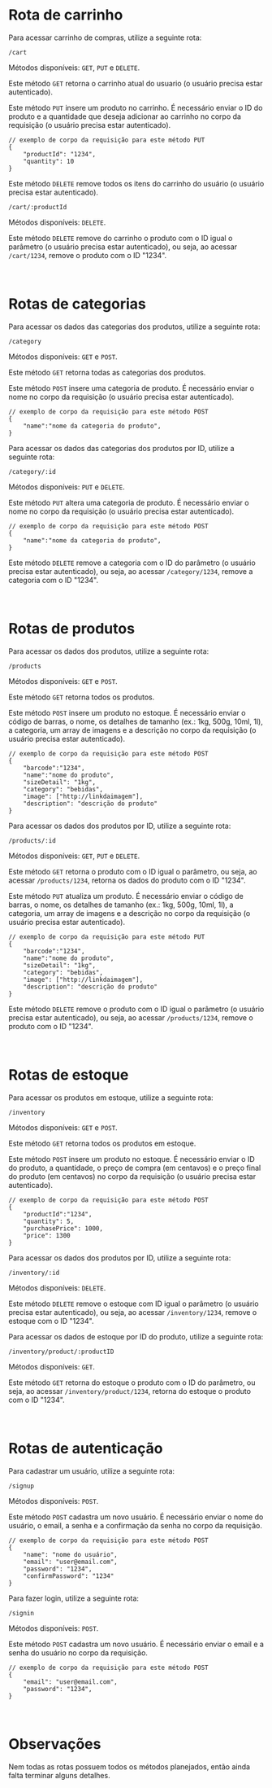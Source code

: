 # Rota de carrinho
Para acessar carrinho de compras, utilize a seguinte rota:

```shell
/cart
```

Métodos disponíveis: `GET`, `PUT` e `DELETE`.

Este método `GET` retorna o carrinho atual do usuario (o usuário precisa estar autenticado).

Este método `PUT` insere um produto no carrinho. É necessário enviar o ID do produto e a quantidade que deseja adicionar ao carrinho no corpo da requisição (o usuário precisa estar autenticado).
```shell
// exemplo de corpo da requisição para este método PUT
{
	"productId": "1234",
	"quantity": 10
}
```


Este método `DELETE` remove todos os itens do carrinho do usuário (o usuário precisa estar autenticado).

```shell
/cart/:productId
```

Métodos disponíveis: `DELETE`.

Este método `DELETE` remove do carrinho o produto com o ID igual o parâmetro (o usuário precisa estar autenticado), ou seja, ao acessar `/cart/1234`, remove o produto com o ID "1234".

<br>

# Rotas de categorias
Para acessar os dados das categorias dos produtos, utilize a seguinte rota:

```shell
/category
```

Métodos disponíveis: `GET` e `POST`.

Este método `GET` retorna todas as categorias dos produtos.

Este método `POST` insere uma categoria de produto. É necessário enviar o nome no corpo da requisição (o usuário precisa estar autenticado).
```shell
// exemplo de corpo da requisição para este método POST
{
	"name":"nome da categoria do produto",
}
```

Para acessar os dados das categorias dos produtos por ID, utilize a seguinte rota:

```shell
/category/:id
```

Métodos disponíveis: `PUT` e `DELETE`.

Este método `PUT` altera uma categoria de produto. É necessário enviar o nome no corpo da requisição (o usuário precisa estar autenticado).
```shell
// exemplo de corpo da requisição para este método POST
{
	"name":"nome da categoria do produto",
}
```

Este método `DELETE` remove a categoria com o ID do parâmetro (o usuário precisa estar autenticado), ou seja, ao acessar `/category/1234`, remove a categoria com o ID "1234".

<br>

# Rotas de produtos
Para acessar os dados dos produtos, utilize a seguinte rota:

```shell
/products
```

Métodos disponíveis: `GET` e `POST`.

Este método `GET` retorna todos os produtos.

Este método `POST` insere um produto no estoque. É necessário enviar o código de barras, o nome, os detalhes de tamanho (ex.: 1kg, 500g, 10ml, 1l), a categoria, um array de imagens e a descrição no corpo da requisição (o usuário precisa estar autenticado).
```shell
// exemplo de corpo da requisição para este método POST
{
	"barcode":"1234",
	"name":"nome do produto",
	"sizeDetail": "1kg",
	"category": "bebidas",
	"image": ["http://linkdaimagem"],
	"description": "descrição do produto"
}
```

Para acessar os dados dos produtos por ID, utilize a seguinte rota:

```shell
/products/:id
```

Métodos disponíveis: `GET`, `PUT` e `DELETE`.

Este método `GET` retorna o produto com o ID igual o parâmetro, ou seja, ao acessar `/products/1234`, retorna os dados do produto com o ID "1234".

Este método `PUT` atualiza um produto. É necessário enviar o código de barras, o nome, os detalhes de tamanho (ex.: 1kg, 500g, 10ml, 1l), a categoria, um array de imagens e a descrição no corpo da requisição (o usuário precisa estar autenticado).
```shell
// exemplo de corpo da requisição para este método PUT
{
	"barcode":"1234",
	"name":"nome do produto",
	"sizeDetail": "1kg",
	"category": "bebidas",
	"image": ["http://linkdaimagem"],
	"description": "descrição do produto"
}
```

Este método `DELETE` remove o produto com o ID igual o parâmetro (o usuário precisa estar autenticado), ou seja, ao acessar `/products/1234`, remove o produto com o ID "1234".

<br>

# Rotas de estoque
Para acessar os produtos em estoque, utilize a seguinte rota:

```shell
/inventory
```

Métodos disponíveis: `GET` e `POST`.

Este método `GET` retorna todos os produtos em estoque.

Este método `POST` insere um produto no estoque. É necessário enviar o ID do produto, a quantidade, o preço de compra (em centavos) e o preço final do produto (em centavos) no corpo da requisição (o usuário precisa estar autenticado).
```shell
// exemplo de corpo da requisição para este método POST
{
	"productId":"1234",
	"quantity": 5,
	"purchasePrice": 1000,
	"price": 1300
}
```

Para acessar os dados dos produtos por ID, utilize a seguinte rota:

```shell
/inventory/:id
```

Métodos disponíveis: `DELETE`.

Este método `DELETE` remove o estoque com ID igual o parâmetro (o usuário precisa estar autenticado), ou seja, ao acessar `/inventory/1234`, remove o estoque com o ID "1234".

Para acessar os dados de estoque por ID do produto, utilize a seguinte rota:

```shell
/inventory/product/:productID
```

Métodos disponíveis: `GET`.

Este método `GET` retorna do estoque o produto com o ID do parâmetro, ou seja, ao acessar `/inventory/product/1234`, retorna do estoque o produto com o ID "1234".

<br>

# Rotas de autenticação
Para cadastrar um usuário, utilize a seguinte rota:

```shell
/signup
```

Métodos disponíveis: `POST`.

Este método `POST` cadastra um novo usuário. É necessário enviar o nome do usuário, o email, a senha e a confirmação da senha no corpo da requisição.
```shell
// exemplo de corpo da requisição para este método POST
{
	"name": "nome do usuário",
	"email": "user@email.com",
	"password": "1234",
	"confirmPassword": "1234"
}
```

Para fazer login, utilize a seguinte rota:

```shell
/signin
```

Métodos disponíveis: `POST`.

Este método `POST` cadastra um novo usuário. É necessário enviar o email e a senha do usuário no corpo da requisição.
```shell
// exemplo de corpo da requisição para este método POST
{
	"email": "user@email.com",
	"password": "1234",
}
```

<br>

# Observações
Nem todas as rotas possuem todos os métodos planejados, então ainda falta terminar alguns detalhes.
